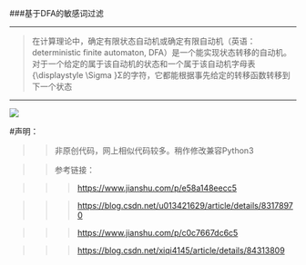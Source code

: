 ###基于DFA的敏感词过滤 

----

>在计算理论中，确定有限状态自动机或确定有限自动机（英语：deterministic finite automaton, DFA）是一个能实现状态转移的自动机。对于一个给定的属于该自动机的状态和一个属于该自动机字母表{\displaystyle \Sigma }Σ的字符，它都能根据事先给定的转移函数转移到下一个状态


-----
![](https://img-blog.csdnimg.cn/20181121100521526.png?x-oss-process=image/watermark,type_ZmFuZ3poZW5naGVpdGk,shadow_10,text_aHR0cHM6Ly9ibG9nLmNzZG4ubmV0L3hpcWk0MTQ1,size_16,color_FFFFFF,t_70)

#声明：
>>非原创代码，网上相似代码较多。稍作修改兼容Python3

>>参考链接：

>>>https://www.jianshu.com/p/e58a148eecc5

>>>https://blog.csdn.net/u013421629/article/details/83178970

>>>https://www.jianshu.com/p/c0c7667dc6c5

>>>https://blog.csdn.net/xiqi4145/article/details/84313809
